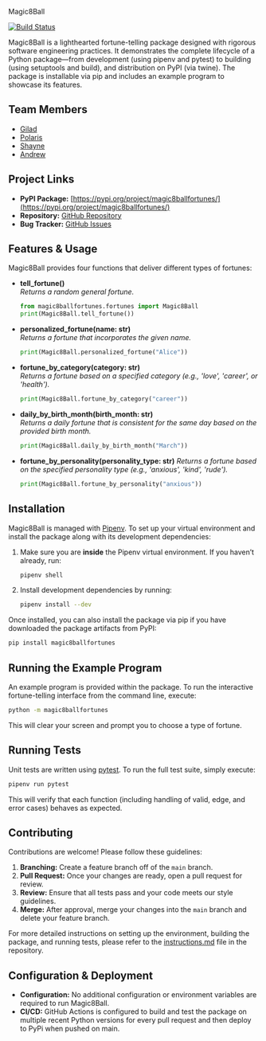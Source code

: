  Magic8Ball

[![Build Status](https://github.com/software-students-spring2025/3-python-package-package/actions/workflows/build.yaml/badge.svg)](https://github.com/software-students-spring2025/3-python-package-package/actions/workflows/build.yaml/badge.svg)

Magic8Ball is a lighthearted fortune-telling package designed with rigorous software engineering practices. It demonstrates the complete lifecycle of a Python package—from development (using pipenv and pytest) to building (using setuptools and build), and distribution on PyPI (via twine). The package is installable via pip and includes an example program to showcase its features.

## Team Members

- [Gilad](https://github.com/giladspitzer)
- [Polaris](https://github.com/pinkmaggs)
- [Shayne](https://github.com/shayne773)
- [Andrew](https://github.com/Toudles)

## Project Links

- **PyPI Package:** [https://pypi.org/project/magic8ballfortunes/](https://pypi.org/project/magic8ballfortunes/)
- **Repository:** [GitHub Repository](https://github.com/software-students-spring2025/3-python-package-package.git)
- **Bug Tracker:** [GitHub Issues](https://github.com/software-students-spring2025/3-python-package-package/issues)

## Features & Usage

Magic8Ball provides four functions that deliver different types of fortunes:

- **tell_fortune()**  
  *Returns a random general fortune.*  
  ```python
  from magic8ballfortunes.fortunes import Magic8Ball
  print(Magic8Ball.tell_fortune())
  ```

- **personalized_fortune(name: str)**  
  *Returns a fortune that incorporates the given name.*  
  ```python
  print(Magic8Ball.personalized_fortune("Alice"))
  ```

- **fortune_by_category(category: str)**  
  *Returns a fortune based on a specified category (e.g., 'love', 'career', or 'health').*  
  ```python
  print(Magic8Ball.fortune_by_category("career"))
  ```

- **daily_by_birth_month(birth_month: str)**  
  *Returns a daily fortune that is consistent for the same day based on the provided birth month.*  
  ```python
  print(Magic8Ball.daily_by_birth_month("March"))
  ```

- **fortune_by_personality(personality_type: str)** 
  *Returns a fortune based on the specified personality type (e.g., 'anxious', 'kind', 'rude').*
  ```python
  print(Magic8Ball.fortune_by_personality("anxious"))
  ```


## Installation

Magic8Ball is managed with [Pipenv](https://pipenv.pypa.io/en/latest/). To set up your virtual environment and install the package along with its development dependencies:

1. Make sure you are **inside** the Pipenv virtual environment. If you haven’t already, run:
   ```bash
   pipenv shell
   ```
2. Install development dependencies by running:
    ```bash
    pipenv install --dev
    ```

Once installed, you can also install the package via pip if you have downloaded the package artifacts from PyPI:

```bash
pip install magic8ballfortunes
```

## Running the Example Program

An example program is provided within the package. To run the interactive fortune-telling interface from the command line, execute:

```bash
python -m magic8ballfortunes
```

This will clear your screen and prompt you to choose a type of fortune.

## Running Tests

Unit tests are written using [pytest](https://docs.pytest.org/en/latest/). To run the full test suite, simply execute:

```bash
pipenv run pytest
```

This will verify that each function (including handling of valid, edge, and error cases) behaves as expected.

## Contributing

Contributions are welcome! Please follow these guidelines:

1. **Branching:** Create a feature branch off of the `main` branch.
2. **Pull Request:** Once your changes are ready, open a pull request for review.
3. **Review:** Ensure that all tests pass and your code meets our style guidelines.
4. **Merge:** After approval, merge your changes into the `main` branch and delete your feature branch.

For more detailed instructions on setting up the environment, building the package, and running tests, please refer to the [instructions.md](./instructions.md) file in the repository.

## Configuration & Deployment

- **Configuration:** No additional configuration or environment variables are required to run Magic8Ball.
- **CI/CD:** GitHub Actions is configured to build and test the package on multiple recent Python versions for every pull request and then deploy to PyPi when pushed on main.
